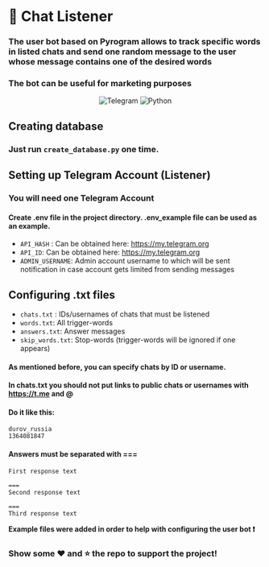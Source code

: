 # 🤖 Chat Listener

### The user bot based on Pyrogram allows to track specific words in listed chats and send one random message to the user whose message contains one of the desired words

### The bot can be useful for marketing purposes

<div align="center">
<img alt="Telegram" src="https://img.shields.io/badge/Telegram-blue?&style=for-the-badge&logoColor=white&logo=telegram"/>
<img alt="Python" src="https://img.shields.io/badge/python-%2314354C.svg?&style=for-the-badge&logo=python&logoColor=white"/>
</div>

## Creating database

### Just run `create_database.py` one time.

## Setting up Telegram Account (Listener)

### You will need one Telegram Account

#### Create .env file in the project directory. .env_example file can be used as an example.

- `API_HASH` : Can be obtained here: https://my.telegram.org
- `API_ID`: Can be obtained here: https://my.telegram.org
- `ADMIN_USERNAME`: Admin account username to which will be sent notification in case account gets limited from sending messages

## Configuring .txt files

- `chats.txt` : IDs/usernames of chats that must be listened
- `words.txt`: All trigger-words
- `answers.txt`: Answer messages
- `skip_words.txt`: Stop-words (trigger-words will be ignored if one appears)

#### As mentioned before, you can specify chats by ID or username.

#### In chats.txt you should not put links to public chats or usernames with https://t.me and @

#### Do it like this:

```text
durov_russia
1364081847
```

#### Answers must be separated with ===

```text
First response text

===
Second response text

===
Third response text
```

**Example files were added in order to help with configuring the user bot ❗**

### Show some ❤️ and ⭐ the repo to support the project!